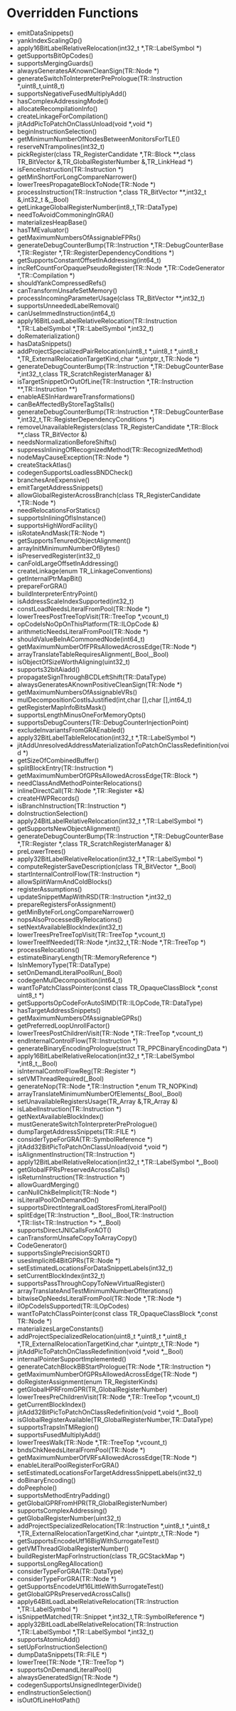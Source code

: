 # Overridden Functions
* emitDataSnippets()
* yankIndexScalingOp()
* apply16BitLabelRelativeRelocation(int32_t *,TR::LabelSymbol *)
* getSupportsBitOpCodes()
* supportsMergingGuards()
* alwaysGeneratesAKnownCleanSign(TR::Node *)
* generateSwitchToInterpreterPrePrologue(TR::Instruction *,uint8_t,uint8_t)
* supportsNegativeFusedMultiplyAdd()
* hasComplexAddressingMode()
* allocateRecompilationInfo()
* createLinkageForCompilation()
* jitAddPicToPatchOnClassUnload(void *,void *)
* beginInstructionSelection()
* getMinimumNumberOfNodesBetweenMonitorsForTLE()
* reserveNTrampolines(int32_t)
* pickRegister(class TR_RegisterCandidate *,TR::Block **,class TR_BitVector &,TR_GlobalRegisterNumber &,TR_LinkHead<class TR_RegisterCandidate> *)
* isFenceInstruction(TR::Instruction *)
* getMinShortForLongCompareNarrower()
* lowerTreesPropagateBlockToNode(TR::Node *)
* processInstruction(TR::Instruction *,class TR_BitVector **,int32_t &,int32_t &,_Bool)
* getLinkageGlobalRegisterNumber(int8_t,TR::DataType)
* needToAvoidCommoningInGRA()
* materializesHeapBase()
* hasTMEvaluator()
* getMaximumNumbersOfAssignableFPRs()
* generateDebugCounterBump(TR::Instruction *,TR::DebugCounterBase *,TR::Register *,TR::RegisterDependencyConditions *)
* getSupportsConstantOffsetInAddressing(int64_t)
* incRefCountForOpaquePseudoRegister(TR::Node *,TR::CodeGenerator *,TR::Compilation *)
* shouldYankCompressedRefs()
* canTransformUnsafeSetMemory()
* processIncomingParameterUsage(class TR_BitVector **,int32_t)
* supportsUnneededLabelRemoval()
* canUseImmedInstruction(int64_t)
* apply16BitLoadLabelRelativeRelocation(TR::Instruction *,TR::LabelSymbol *,TR::LabelSymbol *,int32_t)
* doRematerialization()
* hasDataSnippets()
* addProjectSpecializedPairRelocation(uint8_t *,uint8_t *,uint8_t *,TR_ExternalRelocationTargetKind,char *,uintptr_t,TR::Node *)
* generateDebugCounterBump(TR::Instruction *,TR::DebugCounterBase *,int32_t,class TR_ScratchRegisterManager &)
* isTargetSnippetOrOutOfLine(TR::Instruction *,TR::Instruction **,TR::Instruction **)
* enableAESInHardwareTransformations()
* canBeAffectedByStoreTagStalls()
* generateDebugCounterBump(TR::Instruction *,TR::DebugCounterBase *,int32_t,TR::RegisterDependencyConditions *)
* removeUnavailableRegisters(class TR_RegisterCandidate *,TR::Block **,class TR_BitVector &)
* needsNormalizationBeforeShifts()
* suppressInliningOfRecognizedMethod(TR::RecognizedMethod)
* nodeMayCauseException(TR::Node *)
* createStackAtlas()
* codegenSupportsLoadlessBNDCheck()
* branchesAreExpensive()
* emitTargetAddressSnippets()
* allowGlobalRegisterAcrossBranch(class TR_RegisterCandidate *,TR::Node *)
* needRelocationsForStatics()
* supportsInliningOfIsInstance()
* supportsHighWordFacility()
* isRotateAndMask(TR::Node *)
* getSupportsTenuredObjectAlignment()
* arrayInitMinimumNumberOfBytes()
* isPreservedRegister(int32_t)
* canFoldLargeOffsetInAddressing()
* createLinkage(enum TR_LinkageConventions)
* getInternalPtrMapBit()
* prepareForGRA()
* buildInterpreterEntryPoint()
* isAddressScaleIndexSupported(int32_t)
* constLoadNeedsLiteralFromPool(TR::Node *)
* lowerTreesPostTreeTopVisit(TR::TreeTop *,vcount_t)
* opCodeIsNoOpOnThisPlatform(TR::ILOpCode &)
* arithmeticNeedsLiteralFromPool(TR::Node *)
* shouldValueBeInACommonedNode(int64_t)
* getMaximumNumberOfFPRsAllowedAcrossEdge(TR::Node *)
* arrayTranslateTableRequiresAlignment(_Bool,_Bool)
* isObjectOfSizeWorthAligning(uint32_t)
* supports32bitAiadd()
* propagateSignThroughBCDLeftShift(TR::DataType)
* alwaysGeneratesAKnownPositiveCleanSign(TR::Node *)
* getMaximumNumbersOfAssignableVRs()
* mulDecompositionCostIsJustified(int,char [],char [],int64_t)
* getRegisterMapInfoBitsMask()
* supportsLengthMinusOneForMemoryOpts()
* supportsDebugCounters(TR::DebugCounterInjectionPoint)
* excludeInvariantsFromGRAEnabled()
* apply32BitLabelTableRelocation(int32_t *,TR::LabelSymbol *)
* jitAddUnresolvedAddressMaterializationToPatchOnClassRedefinition(void *)
* getSizeOfCombinedBuffer()
* splitBlockEntry(TR::Instruction *)
* getMaximumNumberOfGPRsAllowedAcrossEdge(TR::Block *)
* needClassAndMethodPointerRelocations()
* inlineDirectCall(TR::Node *,TR::Register *&)
* createHWPRecords()
* isBranchInstruction(TR::Instruction *)
* doInstructionSelection()
* apply24BitLabelRelativeRelocation(int32_t *,TR::LabelSymbol *)
* getSupportsNewObjectAlignment()
* generateDebugCounterBump(TR::Instruction *,TR::DebugCounterBase *,TR::Register *,class TR_ScratchRegisterManager &)
* preLowerTrees()
* apply32BitLabelRelativeRelocation(int32_t *,TR::LabelSymbol *)
* computeRegisterSaveDescription(class TR_BitVector *,_Bool)
* startInternalControlFlow(TR::Instruction *)
* allowSplitWarmAndColdBlocks()
* registerAssumptions()
* updateSnippetMapWithRSD(TR::Instruction *,int32_t)
* prepareRegistersForAssignment()
* getMinByteForLongCompareNarrower()
* nopsAlsoProcessedByRelocations()
* setNextAvailableBlockIndex(int32_t)
* lowerTreesPreTreeTopVisit(TR::TreeTop *,vcount_t)
* lowerTreeIfNeeded(TR::Node *,int32_t,TR::Node *,TR::TreeTop *)
* processRelocations()
* estimateBinaryLength(TR::MemoryReference *)
* IsInMemoryType(TR::DataType)
* setOnDemandLiteralPoolRun(_Bool)
* codegenMulDecomposition(int64_t)
* wantToPatchClassPointer(const class TR_OpaqueClassBlock *,const uint8_t *)
* getSupportsOpCodeForAutoSIMD(TR::ILOpCode,TR::DataType)
* hasTargetAddressSnippets()
* getMaximumNumbersOfAssignableGPRs()
* getPreferredLoopUnrollFactor()
* lowerTreesPostChildrenVisit(TR::Node *,TR::TreeTop *,vcount_t)
* endInternalControlFlow(TR::Instruction *)
* generateBinaryEncodingPrologue(struct TR_PPCBinaryEncodingData *)
* apply16BitLabelRelativeRelocation(int32_t *,TR::LabelSymbol *,int8_t,_Bool)
* isInternalControlFlowReg(TR::Register *)
* setVMThreadRequired(_Bool)
* generateNop(TR::Node *,TR::Instruction *,enum TR_NOPKind)
* arrayTranslateMinimumNumberOfElements(_Bool,_Bool)
* setUnavailableRegistersUsage(TR_Array<class TR_BitVector> &,TR_Array<class TR_BitVector> &)
* isLabelInstruction(TR::Instruction *)
* getNextAvailableBlockIndex()
* mustGenerateSwitchToInterpreterPrePrologue()
* dumpTargetAddressSnippets(TR::FILE *)
* considerTypeForGRA(TR::SymbolReference *)
* jitAdd32BitPicToPatchOnClassUnload(void *,void *)
* isAlignmentInstruction(TR::Instruction *)
* apply12BitLabelRelativeRelocation(int32_t *,TR::LabelSymbol *,_Bool)
* getGlobalFPRsPreservedAcrossCalls()
* isReturnInstruction(TR::Instruction *)
* allowGuardMerging()
* canNullChkBeImplicit(TR::Node *)
* isLiteralPoolOnDemandOn()
* supportsDirectIntegralLoadStoresFromLiteralPool()
* splitEdge(TR::Instruction *,_Bool,_Bool,TR::Instruction *,TR::list<TR::Instruction *> *,_Bool)
* supportsDirectJNICallsForAOT()
* canTransformUnsafeCopyToArrayCopy()
* CodeGenerator()
* supportsSinglePrecisionSQRT()
* usesImplicit64BitGPRs(TR::Node *)
* setEstimatedLocationsForDataSnippetLabels(int32_t)
* setCurrentBlockIndex(int32_t)
* supportsPassThroughCopyToNewVirtualRegister()
* arrayTranslateAndTestMinimumNumberOfIterations()
* bitwiseOpNeedsLiteralFromPool(TR::Node *,TR::Node *)
* ilOpCodeIsSupported(TR::ILOpCodes)
* wantToPatchClassPointer(const class TR_OpaqueClassBlock *,const TR::Node *)
* materializesLargeConstants()
* addProjectSpecializedRelocation(uint8_t *,uint8_t *,uint8_t *,TR_ExternalRelocationTargetKind,char *,uintptr_t,TR::Node *)
* jitAddPicToPatchOnClassRedefinition(void *,void *,_Bool)
* internalPointerSupportImplemented()
* generateCatchBlockBBStartPrologue(TR::Node *,TR::Instruction *)
* getMaximumNumberOfGPRsAllowedAcrossEdge(TR::Node *)
* doRegisterAssignment(enum TR_RegisterKinds)
* getGlobalHPRFromGPR(TR_GlobalRegisterNumber)
* lowerTreesPreChildrenVisit(TR::Node *,TR::TreeTop *,vcount_t)
* getCurrentBlockIndex()
* jitAdd32BitPicToPatchOnClassRedefinition(void *,void *,_Bool)
* isGlobalRegisterAvailable(TR_GlobalRegisterNumber,TR::DataType)
* supportsTrapsInTMRegion()
* supportsFusedMultiplyAdd()
* lowerTreesWalk(TR::Node *,TR::TreeTop *,vcount_t)
* bndsChkNeedsLiteralFromPool(TR::Node *)
* getMaximumNumberOfVRFsAllowedAcrossEdge(TR::Node *)
* enableLiteralPoolRegisterForGRA()
* setEstimatedLocationsForTargetAddressSnippetLabels(int32_t)
* doBinaryEncoding()
* doPeephole()
* supportsMethodEntryPadding()
* getGlobalGPRFromHPR(TR_GlobalRegisterNumber)
* supportsComplexAddressing()
* getGlobalRegisterNumber(uint32_t)
* addProjectSpecializedRelocation(TR::Instruction *,uint8_t *,uint8_t *,TR_ExternalRelocationTargetKind,char *,uintptr_t,TR::Node *)
* getSupportsEncodeUtf16BigWithSurrogateTest()
* getVMThreadGlobalRegisterNumber()
* buildRegisterMapForInstruction(class TR_GCStackMap *)
* supportsLongRegAllocation()
* considerTypeForGRA(TR::DataType)
* considerTypeForGRA(TR::Node *)
* getSupportsEncodeUtf16LittleWithSurrogateTest()
* getGlobalGPRsPreservedAcrossCalls()
* apply64BitLoadLabelRelativeRelocation(TR::Instruction *,TR::LabelSymbol *)
* isSnippetMatched(TR::Snippet *,int32_t,TR::SymbolReference *)
* apply32BitLoadLabelRelativeRelocation(TR::Instruction *,TR::LabelSymbol *,TR::LabelSymbol *,int32_t)
* supportsAtomicAdd()
* setUpForInstructionSelection()
* dumpDataSnippets(TR::FILE *)
* lowerTree(TR::Node *,TR::TreeTop *)
* supportsOnDemandLiteralPool()
* alwaysGeneratedSign(TR::Node *)
* codegenSupportsUnsignedIntegerDivide()
* endInstructionSelection()
* isOutOfLineHotPath()
